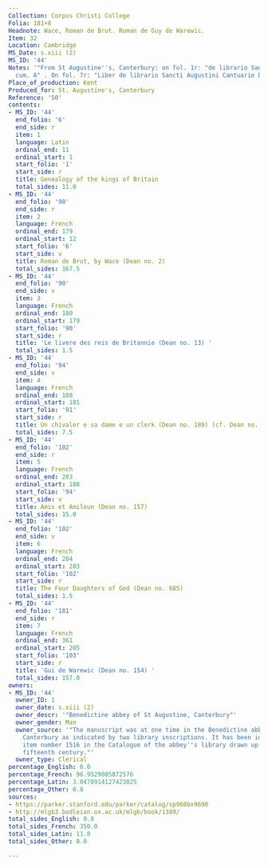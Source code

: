 ```yaml
---
Collection: Corpus Christi College
Folia: 181+8
Headnote: Wace, Roman de Brut. Roman de Guy de Warewic.
Item: 32
Location: Cambridge
MS_Date: s.xiii (2)
MS_ID: '44'
Notes: '"From St Augustine''s, Canterbury: on fol. 1r: "de librario Sancti Augustini
  cum. A" . On fol. 7r: "Liber de librario Sancti Augustini Cantuarie Dist. Gra"'
Place_of_production: Kent
Produced_for: St. Augustine's, Canterbury
Reference: '50'
contents:
- MS_ID: '44'
  end_folio: '6'
  end_side: r
  item: 1
  language: Latin
  ordinal_end: 11
  ordinal_start: 1
  start_folio: '1'
  start_side: r
  title: Genealogy of the kings of Britain
  total_sides: 11.0
- MS_ID: '44'
  end_folio: '90'
  end_side: r
  item: 2
  language: French
  ordinal_end: 179
  ordinal_start: 12
  start_folio: '6'
  start_side: v
  title: Roman de Brut, by Wace (Dean no. 2)
  total_sides: 167.5
- MS_ID: '44'
  end_folio: '90'
  end_side: v
  item: 3
  language: French
  ordinal_end: 180
  ordinal_start: 179
  start_folio: '90'
  start_side: r
  title: 'Le livere des reis de Britannie (Dean no. 13) '
  total_sides: 1.5
- MS_ID: '44'
  end_folio: '94'
  end_side: v
  item: 4
  language: French
  ordinal_end: 188
  ordinal_start: 181
  start_folio: '91'
  start_side: r
  title: Un chivaler e sa dame e un clerk (Dean no. 189) (cf. Dean no. 190)
  total_sides: 7.5
- MS_ID: '44'
  end_folio: '102'
  end_side: r
  item: 5
  language: French
  ordinal_end: 203
  ordinal_start: 188
  start_folio: '94'
  start_side: v
  title: Amis et Amiloun (Dean no. 157)
  total_sides: 15.0
- MS_ID: '44'
  end_folio: '102'
  end_side: v
  item: 6
  language: French
  ordinal_end: 204
  ordinal_start: 203
  start_folio: '102'
  start_side: r
  title: The Four Daughters of God (Dean no. 685)
  total_sides: 1.5
- MS_ID: '44'
  end_folio: '181'
  end_side: r
  item: 7
  language: French
  ordinal_end: 361
  ordinal_start: 205
  start_folio: '103'
  start_side: r
  title: 'Gui de Warewic (Dean no. 154) '
  total_sides: 157.0
owners:
- MS_ID: '44'
  owner_ID: 1
  owner_date: s.xiii (2)
  owner_descr: '"Benedictine abbey of St Augustine, Canterbury"'
  owner_gender: Man
  owner_source: '"The manuscript was at one time in the Benedictine abbey of St Augustine,
    Canterbury as indicated by two library inscriptions. It has been identified as
    item number 1516 in the Catalogue of the abbey''s library drawn up in the late
    fifteenth century."'
  owner_type: Clerical
percentage_English: 0.0
percentage_French: 96.9529085872576
percentage_Latin: 3.0470914127423825
percentage_Other: 0.0
sources:
- https://parker.stanford.edu/parker/catalog/sp968bx9690
- http://mlgb3.bodleian.ox.ac.uk/mlgb/book/1389/
total_sides_English: 0.0
total_sides_French: 350.0
total_sides_Latin: 11.0
total_sides_Other: 0.0

---
```

